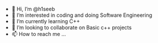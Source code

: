 - 👋 Hi, I’m @h1seeb
- 👀 I’m interested in coding and doing Software Engineering
- 🌱 I’m currently learning C++
- 💞️ I’m looking to collaborate on Basic c++ projects
- 📫 How to reach me ...

<!---
h1seeb/h1seeb is a ✨ special ✨ repository because its `README.md` (this file) appears on your GitHub profile.
You can click the Preview link to take a look at your changes.
--->
